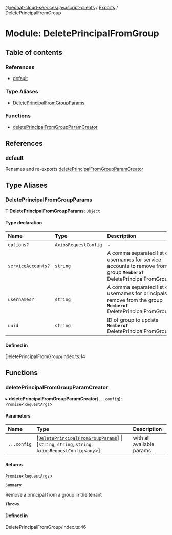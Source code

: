 [@redhat-cloud-services/javascript-clients](../README.md) / [Exports](../modules.md) / DeletePrincipalFromGroup

# Module: DeletePrincipalFromGroup

## Table of contents

### References

- [default](DeletePrincipalFromGroup.md#default)

### Type Aliases

- [DeletePrincipalFromGroupParams](DeletePrincipalFromGroup.md#deleteprincipalfromgroupparams)

### Functions

- [deletePrincipalFromGroupParamCreator](DeletePrincipalFromGroup.md#deleteprincipalfromgroupparamcreator)

## References

### default

Renames and re-exports [deletePrincipalFromGroupParamCreator](DeletePrincipalFromGroup.md#deleteprincipalfromgroupparamcreator)

## Type Aliases

### DeletePrincipalFromGroupParams

Ƭ **DeletePrincipalFromGroupParams**: `Object`

#### Type declaration

| Name | Type | Description |
| :------ | :------ | :------ |
| `options?` | `AxiosRequestConfig` | - |
| `serviceAccounts?` | `string` | A comma separated list of usernames for service accounts to remove from the group **`Memberof`** DeletePrincipalFromGroupApi |
| `usernames?` | `string` | A comma separated list of usernames for principals to remove from the group **`Memberof`** DeletePrincipalFromGroupApi |
| `uuid` | `string` | ID of group to update **`Memberof`** DeletePrincipalFromGroupApi |

#### Defined in

DeletePrincipalFromGroup/index.ts:14

## Functions

### deletePrincipalFromGroupParamCreator

▸ **deletePrincipalFromGroupParamCreator**(`...config`): `Promise`\<`RequestArgs`\>

#### Parameters

| Name | Type | Description |
| :------ | :------ | :------ |
| `...config` | [[`DeletePrincipalFromGroupParams`](DeletePrincipalFromGroup.md#deleteprincipalfromgroupparams)] \| [`string`, `string`, `string`, `AxiosRequestConfig`\<`any`\>] | with all available params. |

#### Returns

`Promise`\<`RequestArgs`\>

**`Summary`**

Remove a principal from a group in the tenant

**`Throws`**

#### Defined in

DeletePrincipalFromGroup/index.ts:46
